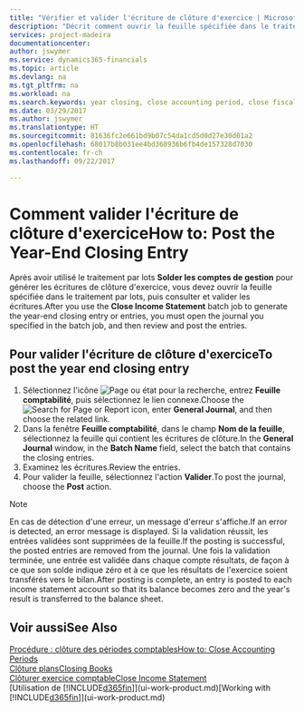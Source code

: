 ```yaml
---
title: "Vérifier et valider l'écriture de clôture d'exercice | Microsoft Docs"
description: "Décrit comment ouvrir la feuille spécifiée dans le traitement par lots Clôturer exercice comptable, puis examiner et valider l'écriture de clôture de fin d'exercice."
services: project-madeira
documentationcenter: 
author: jswymer
ms.service: dynamics365-financials
ms.topic: article
ms.devlang: na
ms.tgt_pltfrm: na
ms.workload: na
ms.search.keywords: year closing, close accounting period, close fiscal year, bank account detailed trial balance
ms.date: 03/29/2017
ms.author: jswymer
ms.translationtype: HT
ms.sourcegitcommit: 81636fc2e661bd9b07c54da1cd5d0d27e30d01a2
ms.openlocfilehash: 68017b8b031ee4bd368936b6fb4de157328d7030
ms.contentlocale: fr-ch
ms.lasthandoff: 09/22/2017

---
```

# <a name="how-to-post-the-year-end-closing-entry"></a><span data-ttu-id="b351b-103">Comment valider l'écriture de clôture d'exercice</span><span class="sxs-lookup"><span data-stu-id="b351b-103">How to: Post the Year-End Closing Entry</span></span>
<span data-ttu-id="b351b-104">Après avoir utilisé le traitement par lots **Solder les comptes de gestion** pour générer les écritures de clôture d'exercice, vous devez ouvrir la feuille spécifiée dans le traitement par lots, puis consulter et valider les écritures.</span><span class="sxs-lookup"><span data-stu-id="b351b-104">After you use the **Close Income Statement** batch job to generate the year-end closing entry or entries, you must open the journal you specified in the batch job, and then review and post the entries.</span></span>

## <a name="to-post-the-year-end-closing-entry"></a><span data-ttu-id="b351b-105">Pour valider l'écriture de clôture d'exercice</span><span class="sxs-lookup"><span data-stu-id="b351b-105">To post the year end closing entry</span></span>
1. <span data-ttu-id="b351b-106">Sélectionnez l'icône ![Page ou état pour la recherche](media/ui-search/search_small.png "Page ou état pour la recherche"), entrez **Feuille comptabilité**, puis sélectionnez le lien connexe.</span><span class="sxs-lookup"><span data-stu-id="b351b-106">Choose the ![Search for Page or Report](media/ui-search/search_small.png "Search for Page or Report icon") icon, enter **General Journal**, and then choose the related link.</span></span>
2. <span data-ttu-id="b351b-107">Dans la fenêtre **Feuille comptabilité**, dans le champ **Nom de la feuille**, sélectionnez la feuille qui contient les écritures de clôture.</span><span class="sxs-lookup"><span data-stu-id="b351b-107">In the **General Journal** window, in the **Batch Name** field, select the batch that contains the closing entries.</span></span>
3. <span data-ttu-id="b351b-108">Examinez les écritures.</span><span class="sxs-lookup"><span data-stu-id="b351b-108">Review the entries.</span></span>
4. <span data-ttu-id="b351b-109">Pour valider la feuille, sélectionnez l'action **Valider**.</span><span class="sxs-lookup"><span data-stu-id="b351b-109">To post the journal, choose the **Post** action.</span></span>

> [!NOTE]  
>   <span data-ttu-id="b351b-110">En cas de détection d'une erreur, un message d'erreur s'affiche.</span><span class="sxs-lookup"><span data-stu-id="b351b-110">If an error is detected, an error message is displayed.</span></span> <span data-ttu-id="b351b-111">Si la validation réussit, les entrées validées sont supprimées de la feuille.</span><span class="sxs-lookup"><span data-stu-id="b351b-111">If the posting is successful, the posted entries are removed from the journal.</span></span> <span data-ttu-id="b351b-112">Une fois la validation terminée, une entrée est validée dans chaque compte résultats, de façon à ce que son solde indique zéro et à ce que les résultats de l'exercice soient transférés vers le bilan.</span><span class="sxs-lookup"><span data-stu-id="b351b-112">After posting is complete, an entry is posted to each income statement account so that its balance becomes zero and the year's result is transferred to the balance sheet.</span></span>

## <a name="see-also"></a><span data-ttu-id="b351b-113">Voir aussi</span><span class="sxs-lookup"><span data-stu-id="b351b-113">See Also</span></span>
[<span data-ttu-id="b351b-114">Procédure : clôture des périodes comptables</span><span class="sxs-lookup"><span data-stu-id="b351b-114">How to: Close Accounting Periods</span></span>](year-close-account-periods.md)  
[<span data-ttu-id="b351b-115">Clôture plans</span><span class="sxs-lookup"><span data-stu-id="b351b-115">Closing Books</span></span>](year-close-books.md)  
[<span data-ttu-id="b351b-116">Clôturer exercice comptable</span><span class="sxs-lookup"><span data-stu-id="b351b-116">Close Income Statement</span></span>](year-close-income-statement.md)  
<span data-ttu-id="b351b-117">[Utilisation de [!INCLUDE[d365fin](includes/d365fin_md.md)]](ui-work-product.md)</span><span class="sxs-lookup"><span data-stu-id="b351b-117">[Working with [!INCLUDE[d365fin](includes/d365fin_md.md)]](ui-work-product.md)</span></span>

